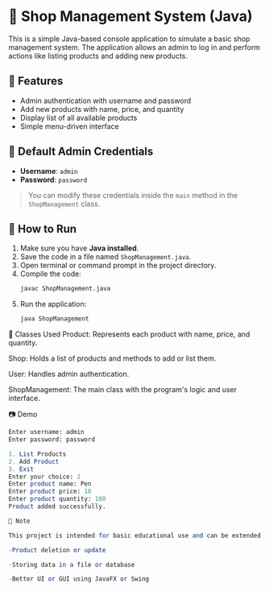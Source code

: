 # 🛒 Shop Management System (Java)

This is a simple Java-based console application to simulate a basic shop management system. The application allows an admin to log in and perform actions like listing products and adding new products.

## 📌 Features

- Admin authentication with username and password
- Add new products with name, price, and quantity
- Display list of all available products
- Simple menu-driven interface

## 🔐 Default Admin Credentials

- **Username**: `admin`
- **Password**: `password`

> You can modify these credentials inside the `main` method in the `ShopManagement` class.

## 🚀 How to Run

1. Make sure you have **Java installed**.
2. Save the code in a file named `ShopManagement.java`.
3. Open terminal or command prompt in the project directory.
4. Compile the code:
   ```bash
   javac ShopManagement.java

5. Run the application:
   ```bash
   java ShopManagement

📂 Classes Used
Product: Represents each product with name, price, and quantity.

Shop: Holds a list of products and methods to add or list them.

User: Handles admin authentication.

ShopManagement: The main class with the program's logic and user interface.

📷 Demo

 ```mathematica
 Enter username: admin
 Enter password: password

 1. List Products
 2. Add Product
 3. Exit
 Enter your choice: 2
 Enter product name: Pen
 Enter product price: 10
 Enter product quantity: 100
 Product added successfully.

📌 Note

This project is intended for basic educational use and can be extended to include more features like:

-Product deletion or update

-Storing data in a file or database

-Better UI or GUI using JavaFX or Swing